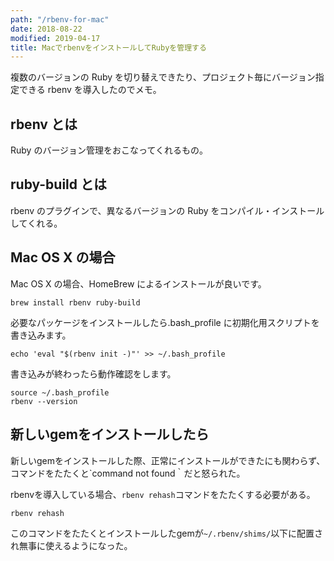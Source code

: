 ```yaml
---
path: "/rbenv-for-mac"
date: 2018-08-22
modified: 2019-04-17
title: MacでrbenvをインストールしてRubyを管理する
---
```


複数のバージョンの Ruby を切り替えできたり、プロジェクト毎にバージョン指定できる rbenv を導入したのでメモ。

## rbenv とは

Ruby のバージョン管理をおこなってくれるもの。

## ruby-build とは

rbenv のプラグインで、異なるバージョンの Ruby をコンパイル・インストールしてくれる。

## Mac OS X の場合

Mac OS X の場合、HomeBrew によるインストールが良いです。

```shell
brew install rbenv ruby-build
```

必要なパッケージをインストールしたら.bash_profile に初期化用スクリプトを書き込みます。

```shell
echo 'eval "$(rbenv init -)"' >> ~/.bash_profile
```

書き込みが終わったら動作確認をします。

```shell
source ~/.bash_profile
rbenv --version
```

## 新しいgemをインストールしたら
新しいgemをインストールした際、正常にインストールができたにも関わらず、コマンドをたたくと`command not found｀だと怒られた。

rbenvを導入している場合、`rbenv rehash`コマンドをたたくする必要がある。

```
rbenv rehash
```

このコマンドをたたくとインストールしたgemが`~/.rbenv/shims/`以下に配置され無事に使えるようになった。